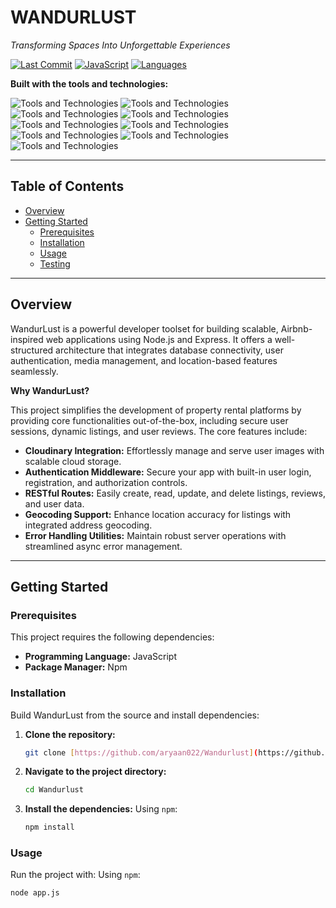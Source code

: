 # WANDURLUST

*Transforming Spaces Into Unforgettable Experiences*

[![Last Commit](https://img.shields.io/github/last-commit/aryaan022/Wandurlust)](https://github.com/aryaan022/Wandurlust)
[![JavaScript](https://img.shields.io/badge/javascript-52.9%25-brightgreen)](https://en.wikipedia.org/wiki/JavaScript)
[![Languages](https://img.shields.io/github/languages/count/aryaan022/Wandurlust)](https://github.com/aryaan022/Wandurlust)

**Built with the tools and technologies:**

![Tools and Technologies](https://img.shields.io/badge/-Express-000000?style=for-the-badge&logo=express)
![Tools and Technologies](https://img.shields.io/badge/-JSON-000000?style=for-the-badge&logo=json)
![Tools and Technologies](https://img.shields.io/badge/-npm-CB3837?style=for-the-badge&logo=npm)
![Tools and Technologies](https://img.shields.io/badge/-Mongoose-7C3E2D?style=for-the-badge&logo=mongoose)
![Tools and Technologies](https://img.shields.io/badge/-.ENV-E5692B?style=for-the-badge&logo=dotenv)
![Tools and Technologies](https://img.shields.io/badge/-EJS-A91F1F?style=for-the-badge&logo=ejs)
![Tools and Technologies](https://img.shields.io/badge/-Passport-6019A8?style=for-the-badge&logo=passport)
![Tools and Technologies](https://img.shields.io/badge/-Cloudinary-3399FF?style=for-the-badge&logo=cloudinary)
![Tools and Technologies](https://img.shields.io/badge/-Bootstrap-7952B3?style=for-the-badge&logo=bootstrap)

---

## Table of Contents
* [Overview](#overview)
* [Getting Started](#getting-started)
    * [Prerequisites](#prerequisites)
    * [Installation](#installation)
    * [Usage](#usage)
    * [Testing](#testing)

---

## Overview

WandurLust is a powerful developer toolset for building scalable, Airbnb-inspired web applications using Node.js and Express. It offers a well-structured architecture that integrates database connectivity, user authentication, media management, and location-based features seamlessly.

**Why WandurLust?**

This project simplifies the development of property rental platforms by providing core functionalities out-of-the-box, including secure user sessions, dynamic listings, and user reviews. The core features include:

* **Cloudinary Integration:** Effortlessly manage and serve user images with scalable cloud storage.
* **Authentication Middleware:** Secure your app with built-in user login, registration, and authorization controls.
* **RESTful Routes:** Easily create, read, update, and delete listings, reviews, and user data.
* **Geocoding Support:** Enhance location accuracy for listings with integrated address geocoding.
* **Error Handling Utilities:** Maintain robust server operations with streamlined async error management.

---

## Getting Started

### Prerequisites

This project requires the following dependencies:

* **Programming Language:** JavaScript
* **Package Manager:** Npm

### Installation

Build WandurLust from the source and install dependencies:

1.  **Clone the repository:**
    ```bash
    git clone [https://github.com/aryaan022/Wandurlust](https://github.com/aryaan022/Wandurlust)
    ```

2.  **Navigate to the project directory:**
    ```bash
    cd Wandurlust
    ```

3.  **Install the dependencies:**
    Using `npm`:
    ```bash
    npm install
    ```

### Usage

Run the project with:
Using `npm`:
```bash
node app.js
